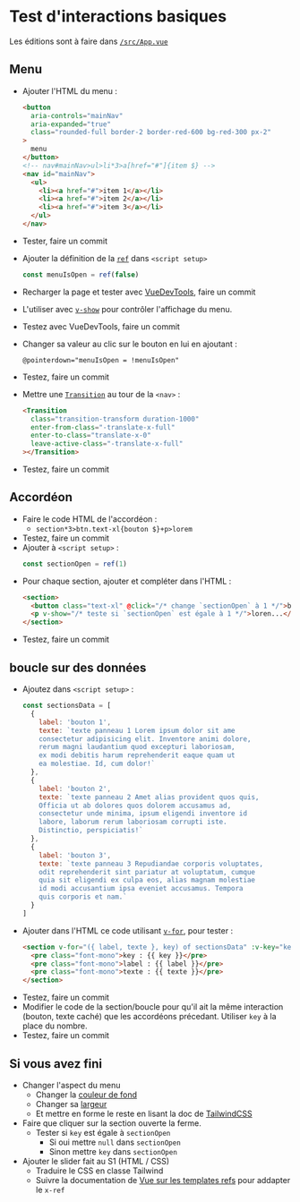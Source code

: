 # Test d'interactions basiques

Les éditions sont à faire dans [`/src/App.vue`](./src/App.vue)

## Menu

- Ajouter l'HTML du menu :
  ```html
  <button
    aria-controls="mainNav"
    aria-expanded="true"
    class="rounded-full border-2 border-red-600 bg-red-300 px-2"
  >
    menu
  </button>
  <!-- nav#mainNav>ul>li*3>a[href="#"]{item $} -->
  <nav id="mainNav">
    <ul>
      <li><a href="#">item 1</a></li>
      <li><a href="#">item 2</a></li>
      <li><a href="#">item 3</a></li>
    </ul>
  </nav>
  ```
- Tester, faire un commit
- Ajouter la définition de la [`ref`](https://vuejs.org/guide/essentials/reactivity-fundamentals.html#reactive-variables-with-ref) dans `<script setup>`

  ```js
  const menuIsOpen = ref(false)
  ```

- Recharger la page et tester avec [VueDevTools](https://devtools.vuejs.org/), faire un commit
- L'utiliser avec [`v-show`](https://vuejs.org/guide/essentials/conditional.html#v-show) pour contrôler l'affichage du menu.
- Testez avec VueDevTools, faire un commit
- Changer sa valeur au clic sur le bouton en lui en ajoutant :
  ```
  @pointerdown="menuIsOpen = !menuIsOpen"
  ```
- Testez, faire un commit
- Mettre une [`Transition`](https://vuejs.org/guide/built-ins/transition.html#custom-transition-classes) au tour de la `<nav>` :
  ```html
  <Transition
    class="transition-transform duration-1000"
    enter-from-class="-translate-x-full"
    enter-to-class="translate-x-0"
    leave-active-class="-translate-x-full"
  ></Transition>
  ```
- Testez, faire un commit

## Accordéon

- Faire le code HTML de l'accordéon :
  - `section*3>btn.text-xl{bouton $}+p>lorem`
- Testez, faire un commit
- Ajouter à `<script setup>` :
  ```js
  const sectionOpen = ref(1)
  ```
- Pour chaque section, ajouter et compléter dans l'HTML :
  ```html
  <section>
    <button class="text-xl" @click="/* change `sectionOpen` à 1 */">bouton 1</button>
    <p v-show="/* teste si `sectionOpen` est égale à 1 */">loren...</p>
  </section>
  ```
- Testez, faire un commit

## boucle sur des données

- Ajoutez dans `<script setup>` :
  ```js
  const sectionsData = [
    {
      label: 'bouton 1',
      texte: `texte panneau 1 Lorem ipsum dolor sit ame
      consectetur adipisicing elit. Inventore animi dolore,
      rerum magni laudantium quod excepturi laboriosam, 
      ex modi debitis harum reprehenderit eaque quam ut
      ea molestiae. Id, cum dolor!`
    },
    {
      label: 'bouton 2',
      texte: `texte panneau 2 Amet alias provident quos quis, 
      Officia ut ab dolores quos dolorem accusamus ad,
      consectetur unde minima, ipsum eligendi inventore id
      labore, laborum rerum laboriosam corrupti iste.
      Distinctio, perspiciatis!`
    },
    {
      label: 'bouton 3',
      texte: `texte panneau 3 Repudiandae corporis voluptates, 
      odit reprehenderit sint pariatur at voluptatum, cumque
      quia sit eligendi ex culpa eos, alias magnam molestiae
      id modi accusantium ipsa eveniet accusamus. Tempora 
      quis corporis et nam.`
    }
  ]
  ```
- Ajouter dans l'HTML ce code utilisant [`v-for`](https://vuejs.org/guide/essentials/list.html#v-for), pour tester :
  ```html
  <section v-for="({ label, texte }, key) of sectionsData" :v-key="key">
    <pre class="font-mono">key : {{ key }}</pre>
    <pre class="font-mono">label : {{ label }}</pre>
    <pre class="font-mono">texte : {{ texte }}</pre>
  </section>
  ```
- Testez, faire un commit
- Modifier le code de la section/boucle pour qu'il ait la même interaction (bouton, texte caché) que les accordéons précedant. Utiliser `key` à la place du nombre.
- Testez, faire un commit

## Si vous avez fini

- Changer l'aspect du menu
  - Changer la [couleur de fond](https://tailwindcss.com/docs/background-color#basic-usage)
  - Changer sa [largeur](https://tailwindcss.com/docs/width)
  - Et mettre en forme le reste en lisant la doc de [TailwindCSS](https://tailwindcss.com/docs/utility-first)
- Faire que cliquer sur la section ouverte la ferme.
  - Tester si `key` est égale à `sectionOpen`
    - Si oui mettre `null` dans `sectionOpen`
    - Sinon mettre `key` dans `sectionOpen`
- Ajouter le slider fait au S1 (HTML / CSS)
  - Traduire le CSS en classe Tailwind
  - Suivre la documentation de [Vue sur les templates refs](https://vuejs.org/guide/essentials/template-refs.html) pour addapter le `x-ref`
